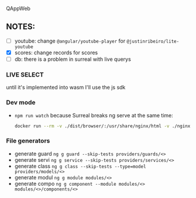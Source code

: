  QAppWeb

## NOTES:

- [ ] youtube: change `@angular/youtube-player` for `@justinribeiro/lite-youtube`
- [X] scores: change records for scores
- [ ] db: there is a problem in surreal with live querys

### LIVE SELECT
until it's implemented into wasm I'll use the js sdk

### Dev mode
- `npm run watch` because Surreal breaks ng serve at the same time:
  ``` bash
  docker run --rm -v ./dist/browser/:/usr/share/nginx/html -v ./nginx.conf:/etc/nginx/conf.d/default.conf -p 8000:80 nginx:alpine
  ```
### File generators
- generate guard `ng g guard --skip-tests providers/guards/<>`
- generate servi `ng g service --skip-tests providers/services/<>`
- generate class `ng g class --skip-tests --type=model providers/models/<>`
- generate modul `ng g module modules/<>`
- generate compo `ng g component --module modules/<> modules/<>/components/<>`
